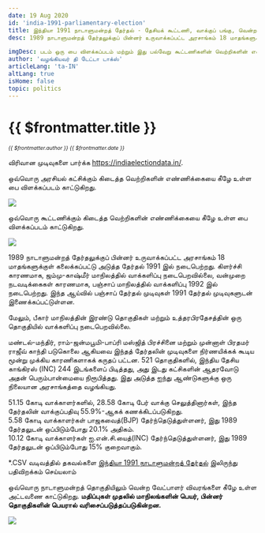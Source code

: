 ```yaml
---
date: 19 Aug 2020
id: 'india-1991-parliamentary-election'
title: இந்தியா 1991 நாடாளுமன்றத் தேர்தல் - தேசியக் கூட்டணி, வாக்குப் பங்கு, வென்ற இடங்கள் மற்றும் முக்கிய நிகழ்வுகள்.
desc: 1989 நாடாளுமன்றத் தேர்தலுக்குப் பின்னர் உருவாக்கப்பட்ட அரசாங்கம் 18 மாதங்களுக்குள் கலைக்கப்பட்டு அடுத்த தேர்தல் 1991 இல் நடைபெற்றது. கிளர்ச்சி காரணமாக, ஜம்மு-காஷ்மீர் மாநிலத்தில் வாக்களிப்பு நடைபெறவில்லை, வன்முறை நடவடிக்கைகள் காரணமாக, பஞ்சாப் மாநிலத்தில் வாக்களிப்பு 1992 இல் நடைபெற்றது. இந்த ஆய்வில்

imgDesc: படம் ஒரு பை விளக்கப்படம் மற்றும் இது பல்வேறு கூட்டணிகளின் வெற்றிகளின் எண்ணிக்கையைக் காட்டுகிறது.
author: 'வழங்கியவர் தி டேட்டா டாக்ஸ்'
articleLang: 'ta-IN'
altLang: true
isHome: false
topic: politics
---
```


<altLang />

# {{ $frontmatter.title }}
<i style="font-size: 0.75em;"> {{ $frontmatter.author }} {{ $frontmatter.date }} </i>

விரிவான முடிவுகளை பார்க்க <https://indiaelectiondata.in/>.

ஒவ்வொரு அரசியல் கட்சிக்கும் கிடைத்த வெற்றிகளின் எண்ணிக்கையை கீழே உள்ள பை விளக்கப்படம் காட்டுகிறது.  

![](/img/politics/india-1991-parliamentary-election/india-1991-election-1.png)

ஒவ்வொரு கூட்டணிக்கும் கிடைத்த வெற்றிகளின் எண்ணிக்கையை கீழே உள்ள பை விளக்கப்படம் காட்டுகிறது.  

![](/img/politics/india-1991-parliamentary-election/india-1991-election-2.png)

1989 நாடாளுமன்றத் தேர்தலுக்குப் பின்னர் உருவாக்கப்பட்ட அரசாங்கம் 18 மாதங்களுக்குள் கலைக்கப்பட்டு அடுத்த தேர்தல் 1991 இல் நடைபெற்றது. கிளர்ச்சி காரணமாக, ஜம்மு-காஷ்மீர் மாநிலத்தில் வாக்களிப்பு நடைபெறவில்லை, வன்முறை நடவடிக்கைகள் காரணமாக, பஞ்சாப் மாநிலத்தில் வாக்களிப்பு 1992 இல் நடைபெற்றது. இந்த ஆய்வில் பஞ்சாப் தேர்தல் முடிவுகள் 1991 தேர்தல் முடிவுகளுடன் இணைக்கப்பட்டுள்ளன.  

மேலும், பீகார் மாநிலத்தின் இரண்டு தொகுதிகள் மற்றும் உத்தரபிரதேசத்தின் ஒரு தொகுதியில் வாக்களிப்பு நடைபெறவில்லை.  

மண்டல்-மந்திர், ராம்-ஜன்மபூமி-பாப்ரி மஸ்ஜித் பிரச்சினை மற்றும் முன்னாள் பிரதமர் ராஜீவ் காந்தி படுகொலை ஆகியவை இந்தத் தேர்தலின் முடிவுகளை நிர்ணயிக்கக் கூடிய மூன்று முக்கிய காரணிகளாகக் கருதப் பட்டன. 521 தொகுதிகளில், இந்திய தேசிய காங்கிரஸ் (INC) 244 இடங்களைப் பிடித்தது, அது இடது கட்சிகளின் ஆதரவோடு அதன் பெரும்பான்மையை நிரூபித்தது. இது அடுத்த ஐந்து ஆண்டுகளுக்கு ஒரு நிலையான அரசாங்கத்தை வழங்கியது.  

51.15 கோடி வாக்காளர்களில், 28.58 கோடி பேர் வாக்கு செலுத்தினார்கள், இந்த தேர்தலின் வாக்குப்பதிவு 55.9%-ஆகக் கணக்கிடப்படுகிறது.  
5.58 கோடி வாக்காளர்கள் பாஜகவைத்(BJP) தேர்ந்தெடுத்துள்ளனர், இது 1989 தேர்தலுடன் ஒப்பிடும்போது 20.1% அதிகம்.  
10.12 கோடி வாக்காளர்கள் ஐ.என்.சி.யைத்(INC) தேர்ந்தெடுத்துள்ளனர், இது 1989 தேர்தலுடன் ஒப்பிடும்போது 15% குறைவாகும்.  

\*.CSV வடிவத்தில் தகவல்களை [இந்தியா 1991 நாடாளுமன்றத் தேர்தல்](https://thedatatalks.in/datas/politics/india-1991-parliamentary-election.csv) இலிருந்து பதிவிறக்கம் செய்யலாம்

ஒவ்வொரு நாடாளுமன்றத் தொகுதியிலும் வென்ற வேட்பாளர் விவரங்களை கீழே உள்ள அட்டவணை காட்டுகிறது.
**மதிப்புகள் முதலில் மாநிலங்களின் பெயர், பின்னர் தொகுதிகளின் பெயரால் வரிசைப்படுத்தப்படுகின்றன.**

![](/img/politics/india-1991-parliamentary-election/india-1991-election-3.png)


<style>

</style>